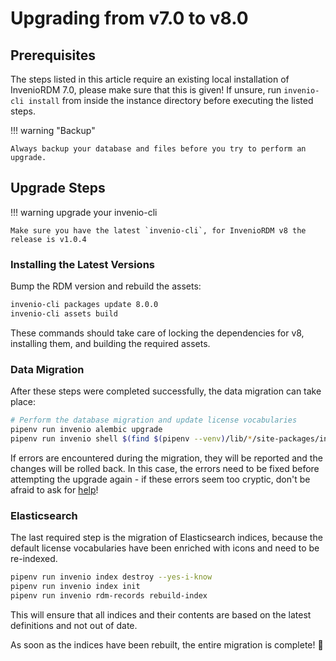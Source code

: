 # Upgrading from v7.0 to v8.0


## Prerequisites

The steps listed in this article require an existing local installation of InvenioRDM 7.0, please make sure that this is given!
If unsure, run `invenio-cli install` from inside the instance directory before executing the listed steps.

!!! warning "Backup"

    Always backup your database and files before you try to perform an upgrade.


## Upgrade Steps

!!! warning upgrade your invenio-cli

    Make sure you have the latest `invenio-cli`, for InvenioRDM v8 the release is v1.0.4


### Installing the Latest Versions

Bump the RDM version and rebuild the assets:

```bash
invenio-cli packages update 8.0.0
invenio-cli assets build
```

These commands should take care of locking the dependencies for v8, installing them, and building the required assets.


### Data Migration

After these steps were completed successfully, the data migration can take place:

```bash
# Perform the database migration and update license vocabularies
pipenv run invenio alembic upgrade
pipenv run invenio shell $(find $(pipenv --venv)/lib/*/site-packages/invenio_app_rdm -name migrate_7_0_to_8_0.py)
```

If errors are encountered during the migration, they will be reported and the changes will be rolled back.
In this case, the errors need to be fixed before attempting the upgrade again - if these errors seem too cryptic, don't be afraid to ask for [help](../../develop/getting-started/help.md)!


### Elasticsearch

The last required step is the migration of Elasticsearch indices, because the default license vocabularies have been enriched with icons and need to be re-indexed.

```bash
pipenv run invenio index destroy --yes-i-know
pipenv run invenio index init
pipenv run invenio rdm-records rebuild-index
```

This will ensure that all indices and their contents are based on the latest definitions and not out of date.

As soon as the indices have been rebuilt, the entire migration is complete! 🥳
